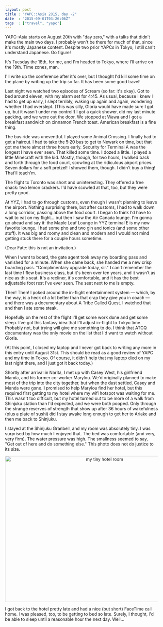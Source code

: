 ```yaml
---
layout: post
title : "YAPC::Asia 2015, day -2"
date  : "2015-09-01T03:26:06Z"
tags  : ["travel", "yapc"]
---
```

YAPC::Asia starts on August 20th with "day zero," with a talks that didn't make the main two days.  I probably won't be there for much of that, since it's mostly Japanese content.  Despite two prior YAPCs in Tokyo, I still can't understand Japanese.  Go figure!

It's Tuesday the 18th, for me, and I'm headed to Tokyo, where I'll arrive on
the 19th.  Time zones, man.

I'll write up the conference after it's over, but I thought I'd kill some time
on the plane by writing up the trip so far.  It has been some good travel!

Last night we watched two episodes of Scream (so far: it's okay).  Got to bed
around eleven, with my alarm set for 4:45.  As usual, because I knew I had to
get up early, I slept terribly, waking up again and again, wondering whether I
had overslept.  (This was silly, Gloria would have made sure I got up, but it
wasn't under my control!)  I got a quick shower, did my last minute packing,
and we were out the door.  We stopped at Wawa and I got a breakfast sandwich on
cinnamon French toast.  American breakfast is a fine thing.

The bus ride was uneventful.  I played some Animal Crossing.  I finally had to
get a haircut.  I had to take the 5:20 bus to get to Newark on time, but that
got me there almost three hours early.  Security for Terminal A was the longest
I have ever seen.  That killed some time.  I dozed a little.  I played a little
Minecraft with the kid.  Mostly, though, for two hours, I walked back and forth
through the food court, scowling at the ridiculous airport prices.  Seven
dollars for a soft pretzel!  I showed them, though.  I didn't buy a thing!
That'll teach'm.

The flight to Toronto was short and uninteresting.  They offered a free snack:
two lemon crackers.  I'd have scowled at that, too, but they were pretty good.

At YYZ, I had to go through customs, even though I wasn't planning to leave the
airport.  Nothing surprising there, but after customs, I had to walk down a
long corridor, passing above the food court.  I began to think I'd have to wait
to eat on my flight… but then I saw the Air Canada lounge.  I'm gonna go ahead
and say it:  the Maple Leaf Lounge in YYZ terminal E is my new favorite lounge.
I had some pho and two gin and tonics (and some other stuff).  It was big and
roomy and clean and modern and I would not mind getting stuck there for a
couple hours sometime.

(Dear Fate:  this is not an invitation.)

When I went to board, the gate agent took away my boarding pass and vanished
for a minute.  When she came back, she handed me a new crisp boarding pass.
"Complimentary upgrade today, sir."  I can't remember the last time I flew
business class, but it's been over ten years, and it wasn't as nice as this
seat.  It's a recliner, it's comfortable, and it has the best adjustable foot
rest I've ever seen.  The seat next to me is empty.

Then!  Then!  I poked around the in-flight entertainment system — which, by the
way, is a heck of a lot better than that crap they give you in coach — and
there was a documentary about A Tribe Called Quest.  I watched that and then I
ate some steak.

Hopefully on the rest of the flight I'll get some work done and get some sleep.
I've got this fantasy idea that I'll adjust in-flight to Tokyo time.  Probably
not, but trying will give me something to do.  I think that ATCQ documentary
was the only movie on the list that I'd want to watch without Gloria.

(At this point, I closed my laptop and I never got back to writing any more in
this entry until August 31st.  This should be read as a good review of YAPC and
my time in Tokyo.  Of course, it didn't help that my laptop died on my last
night there, and I just got it back today.)

Shortly after arrival in Narita, I met up with Casey West, his girlfriend
Manda, and his former co-worker Marylou.  We'd originally planned to make most
of the trip into the city together, but when the dust settled, Casey and Manda
were gone.  I promised to help Marylou find her hotel, but this required first
getting to my hotel where my wifi hotspot was waiting for me.  This wasn't too
difficult, but my hotel turned out to be more of a walk from Shinjuku station
than I'd expected, and we were both pooped.  Only through the strange reserves
of strength that show up after 36 hours of wakefulness (plus a plate of sushi)
did I stay awake long enough to get her to Ariake and then me back to Shinjuku.

I stayed at the Shinjuku Granbell, and my room was absolutely tiny.  I was
surprised by how much I enjoyed that.  The bed was comfortable (and very, very
firm).  The water pressure was high.  The smallness seemed to say, "Get out of
here and do something else."  This photo does not do justice to its size.

<center>
<a data-flickr-embed="true" data-header="false" data-footer="false"
data-context="false"
href="https://www.flickr.com/photos/rjbs/20909410785/in/dateposted-public/"
title="my tiny hotel room"><img
src="https://farm6.staticflickr.com/5695/20909410785_416171c0a4_z.jpg"
width="640" height="480" alt="my tiny hotel room"></a><script async
src="//embedr.flickr.com/assets/client-code.js" charset="utf-8"></script>
</center>

I got back to the hotel pretty late and had a nice (but short) FaceTime call
home.  I was pleased, too, to be getting to bed so late.  Surely, I thought,
I'd be able to sleep until a reasonable hour the next day.  Well…

